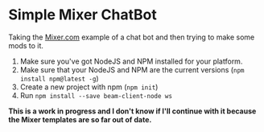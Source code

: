 # Simple Mixer ChatBot
Taking the [Mixer.com](https://dev.mixer.com/tutorials/chatbot.html) example of a chat bot and then trying to make some mods to it. 

1. Make sure you've got NodeJS and NPM installed for your platform.
2. Make sure that your NodeJS and NPM are the current versions (`npm install npm@latest -g`)
3. Create a new project with npm (`npm init`)
4. Run `npm install --save beam-client-node ws`

**This is a work in progress and I don't know if I'll continue with it because the Mixer templates are so far out of date.**
